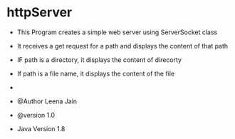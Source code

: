 # httpServer
 * This Program creates a simple web server using ServerSocket class
 * It receives a get request for a path and displays the content of that path
 * IF path is a directory, it displays the content of direcorty
 * If path is a file name, it displays the content of the file 
 *
 * @Author   Leena Jain
 * @version  1.0 
 
 * Java Version 1.8
